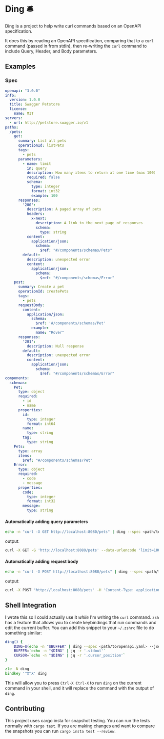 # Ding 🛎️

Ding is a project to help write curl commands based on an OpenAPI specification.

It does this by reading an OpenAPI specification, comparing that to a `curl` command (passed in from stdin), then re-writing the `curl` command to include Query, Header, and Body parameters.

## Examples

### Spec
```yaml
openapi: "3.0.0"
info:
  version: 1.0.0
  title: Swagger Petstore
  license:
    name: MIT
servers:
  - url: http://petstore.swagger.io/v1
paths:
  /pets:
    get:
      summary: List all pets
      operationId: listPets
      tags:
        - pets
      parameters:
        - name: limit
          in: query
          description: How many items to return at one time (max 100)
          required: false
          schema:
            type: integer
            format: int32
            example: 100
      responses:
        '200':
          description: A paged array of pets
          headers:
            x-next:
              description: A link to the next page of responses
              schema:
                type: string
          content:
            application/json:    
              schema:
                $ref: "#/components/schemas/Pets"
        default:
          description: unexpected error
          content:
            application/json:
              schema:
                $ref: "#/components/schemas/Error"
    post:
      summary: Create a pet
      operationId: createPets
      tags:
        - pets
      requestBody:
        content:
          application/json:
            schema:
              $ref: '#/components/schemas/Pet'
            example:
              name: "Rover"
      responses:
        '201':
          description: Null response
        default:
          description: unexpected error
          content:
            application/json:
              schema:
                $ref: "#/components/schemas/Error"
components:
  schemas:
    Pet:
      type: object
      required:
        - id
        - name
      properties:
        id:
          type: integer
          format: int64
        name:
          type: string
        tag:
          type: string
    Pets:
      type: array
      items:
        $ref: "#/components/schemas/Pet"
    Error:
      type: object
      required:
        - code
        - message
      properties:
        code:
          type: integer
          format: int32
        message:
          type: string

```

#### Automatically adding query parameters

```bash
echo -n "curl -X GET http://localhost:8080/pets" | ding --spec <path/to/openapi.yaml>
```
output:
```bash
curl -X GET -G 'http://localhost:8080/pets' --data-urlencode 'limit=100'
```

#### Automatically adding request body
```bash
echo -n "curl -X POST http://localhost:8080/pets" | ding --spec <path/to/openapi.yaml>
```
output:
```bash
curl -X POST 'http://localhost:8080/pets' -H 'Content-Type: application/json' -d '{"name":"Rover"}'
```

## Shell Integration

I wrote this so I could actually use it _while_ I'm writing the `curl` command. `zsh` has a feature that allows you to create keybindings that run commands and edit the current buffer. You can add this snippet to your `~/.zshrc` file to do something similar:

```zsh
ding() {
    DING=$(echo -n "$BUFFER" | ding --spec <path/to/openapi.yaml> --json)
    BUFFER=`echo -n "$DING" | jq -r '.stdout'`
    CURSOR=`echo -n "$DING" | jq -r '.cursor_position'`
}

zle -N ding
bindkey '^X^X' ding
```
This will allow you to press `Ctrl-X Ctrl-X` to run `ding` on the current command in your shell, and it will replace the command with the output of `ding`.

## Contributing

This project uses cargo insta for snapshot testing. You can run the tests normally with `cargo test`. If you are making changes and want to compare the snapshots you can run `cargo insta test --review`.

